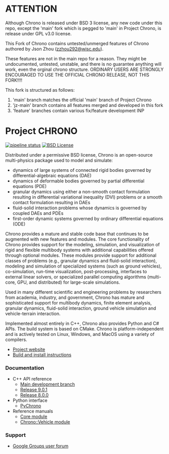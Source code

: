 ATTENTION
=========
Although Chrono is released under BSD 3 license, any new code under this repo, except the 'main' fork which is pegged to 'main' in Project Chrono, is release under GPL v3.0 license.

This Fork of Chrono contains untested/unmerged features of Chrono authored by Json Zhou (zzhou292@wisc.edu).

These features are not in the main repo for a reason. They might be undocumented, untested, unstable, and there is no guarantee anything will work, even the orginal chrono structure. ORDINARY USERS ARE STRONGLY ENCOURAGED TO USE THE OFFICIAL CHRONO RELEASE, NOT THIS FORK!!!!

This fork is structured as follows:
1. 'main' branch matches the official 'main' branch of Project Chrono
2. 'jz-main' branch contains all features merged and developed in this fork
3. 'feature' branches contain various fix/feature development INP

Project CHRONO
==============

[![pipeline status](https://gitlab.com/uwsbel/chrono/badges/main/pipeline.svg)](https://gitlab.com/uwsbel/chrono/commits/main)
[![BSD License](http://www.projectchrono.org/assets/logos/chrono-bsd.svg)](https://projectchrono.org/license-chrono.txt)


Distributed under a permissive BSD license, Chrono is an open-source multi-physics package used to model and simulate:
-	dynamics of large systems of connected rigid bodies governed by differential-algebraic equations (DAE)
-	dynamics of deformable bodies governed by partial differential equations (PDE)
-	granular dynamics using either a non-smooth contact formulation resulting in differential  variational inequality (DVI) problems or a smooth contact formulation resulting in DAEs
-	fluid-solid interaction problems whose dynamics is governed by coupled DAEs and PDEs
-	first-order dynamic systems governed by ordinary differential equations (ODE)

Chrono provides a mature and stable code base that continues to be augmented with new features and modules.  The core functionality of Chrono provides support for the modeling, simulation, and visualization of rigid and flexible multibody systems with additional capabilities offered through optional modules. These modules provide support for additional classes of problems (e.g., granular dynamics and fluid-solid interaction), modeling and simulation of specialized systems (such as ground vehicles), co-simulation, run-time visualization, post-processing, interfaces to external linear solvers, or specialized parallel computing algorithms (multi-core, GPU, and distributed) for large-scale simulations.

Used in many different scientific and engineering problems by researchers from academia, industry, and government, Chrono has mature and sophisticated support for multibody dynamics, finite element analysis, granular dynamics, fluid-solid interaction, ground vehicle simulation and vehicle-terrain interaction.  

Implemented almost entirely in C++, Chrono also provides Python and C# APIs. The build system is based on CMake. Chrono is platform-independent and is actively tested on Linux, Windows, and MacOS using a variety of compilers.

- [Project website](http://projectchrono.org/)
- [Build and install instructions](https://api.projectchrono.org/development/tutorial_table_of_content_install.html)


### Documentation

- C++ API reference
  - [Main development branch](http://api.projectchrono.org/)
  - [Release 9.0.1](http://api.projectchrono.org/9.0.0/)
  - [Release 8.0.0](http://api.projectchrono.org/8.0.0/)
- Python interface
  - [PyChrono](https://api.projectchrono.org/pychrono_introduction.html)
- Reference manuals
  - [Core module](https://api.projectchrono.org/manual_root.html)
  - [Chrono::Vehicle module](https://api.projectchrono.org/manual_vehicle.html)

### Support

- [Google Groups user forum](https://groups.google.com/g/projectchrono)
